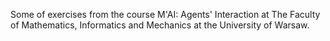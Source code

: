 Some of exercises from the course M'AI: Agents' Interaction at The Faculty of Mathematics, Informatics and Mechanics at the University of Warsaw.
